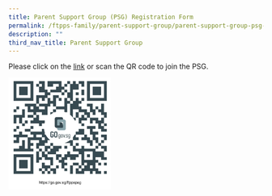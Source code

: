 ```yaml
---
title: Parent Support Group (PSG) Registration Form
permalink: /ftpps-family/parent-support-group/parent-support-group-psg-registration-form/
description: ""
third_nav_title: Parent Support Group
---
```

Please click on the [link](https://go.gov.sg/ftppspsg) or scan the QR code to join the PSG.

<img src="/images/psg.jpg" style="width:40%" align="left"/>